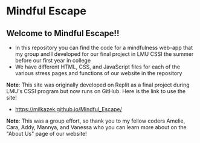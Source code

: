 # Mindful Escape

## Welcome to Mindful Escape!!
- In this repository you can find the code for a mindfulness web-app that my group and I developed for our final project in LMU CSSI the summer before our first year in college
- We have different HTML, CSS, and JavaScript files for each of the various stress pages and functions of our website in the repository

**Note**: This site was originally developed on Replit as a final project during LMU's CSSI program but now runs on GitHub. Here is the link to use the site!
- https://milkazek.github.io/Mindful_Escape/

**Note**: This was a group effort, so thank you to my fellow coders Amelie, Cara, Addy, Mannya, and Vanessa who you can learn more about on the "About Us" page of our website!

